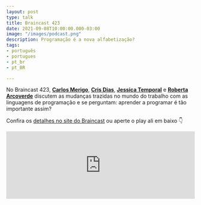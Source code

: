 ```yaml
---
layout: post
type: talk
title: Braincast 423
date: 2021-09-08T10:00:00.000-03:00
image: "/images/podcast.png"
description: Programação é a nova alfabetização?
tags:
- português
- portugues
- pt_br
- pt_BR

---
```

No Braincast 423, [**Carlos Merigo**](https://twitter.com/cmerigo), [**Cris Dias**](https://twitter.com/crisdias), [**Jessica Temporal**](https://twitter.com/jesstemporal) e [**Roberta Arcoverde**](https://twitter.com/rla4) discutem as mudanças trazidas no mundo do trabalho com as linguagens de programação e se perguntam: aprender a programar é tão importante assim?

Confira os [detalhes no site do Braincast](https://www.b9.com.br/shows/braincast/braincast-423-programacao-e-a-nova-alfabetizacao/) ou aperte o play ali em baixo 👇

<iframe src="https://omny.fm/shows/braincast/programa-o-a-nova-alfabetiza-o/embed" width="100%" height="180px" frameborder="0"></iframe>